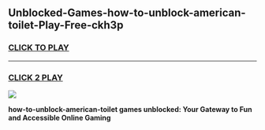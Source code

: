 
## Unblocked-Games-how-to-unblock-american-toilet-Play-Free-ckh3p
<h3>
<a href="https://premium76.site?title=how-to-unblock-american-toilet&ref=23A">CLICK TO PLAY</a></h3>
<hr>

<h3>
<a href="https://premium76.site?title=how-to-unblock-american-toilet&ref=23A">CLICK 2 PLAY</a>
  
</h3>

<a href="https://premium76.site?title=how-to-unblock-american-toilet&ref=23A"><img src="https://clearcache.store/games.png"></a>


**how-to-unblock-american-toilet games unblocked: Your Gateway to Fun and Accessible Online Gaming**
